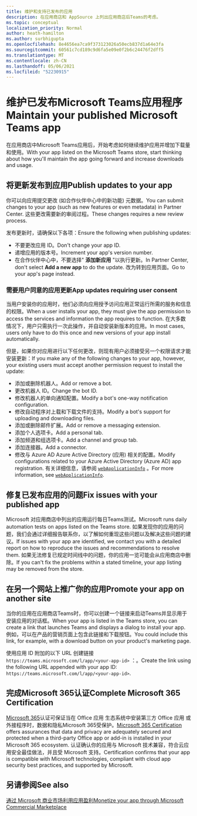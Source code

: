 ```yaml
---
title: 维护和支持已发布的应用
description: 在应用商店和 AppSource 上列出应用商店后Teams的考虑。
ms.topic: conceptual
localization_priority: Normal
author: heath-hamilton
ms.author: surbhigupta
ms.openlocfilehash: 8e4656ea7ca9f373123026a50ecb837d1a64e3fa
ms.sourcegitcommit: 60561c7cd189c9d6fa5e09e0f2b6c24476f2dff5
ms.translationtype: MT
ms.contentlocale: zh-CN
ms.lasthandoff: 05/06/2021
ms.locfileid: "52230915"
---
```

# <a name="maintain-your-published-microsoft-teams-app"></a><span data-ttu-id="78e90-103">维护已发布Microsoft Teams应用程序</span><span class="sxs-lookup"><span data-stu-id="78e90-103">Maintain your published Microsoft Teams app</span></span>

<span data-ttu-id="78e90-104">在应用商店中Microsoft Teams应用后，开始考虑如何继续维护应用并增加下载量和使用。</span><span class="sxs-lookup"><span data-stu-id="78e90-104">With your app listed on the Microsoft Teams store, start thinking about how you'll maintain the app going forward and increase downloads and usage.</span></span>

## <a name="publish-updates-to-your-app"></a><span data-ttu-id="78e90-105">将更新发布到应用</span><span class="sxs-lookup"><span data-stu-id="78e90-105">Publish updates to your app</span></span>

<span data-ttu-id="78e90-106">你可以向应用提交更改 (如合作伙伴中心中的新功能) 元数据。</span><span class="sxs-lookup"><span data-stu-id="78e90-106">You can submit changes to your app (such as new features or even metadata) in Partner Center.</span></span> <span data-ttu-id="78e90-107">这些更改需要新的审阅过程。</span><span class="sxs-lookup"><span data-stu-id="78e90-107">These changes requires a new review process.</span></span>

<span data-ttu-id="78e90-108">发布更新时，请确保以下各项：</span><span class="sxs-lookup"><span data-stu-id="78e90-108">Ensure the following when publishing updates:</span></span>

* <span data-ttu-id="78e90-109">不要更改应用 ID。</span><span class="sxs-lookup"><span data-stu-id="78e90-109">Don't change your app ID.</span></span>
* <span data-ttu-id="78e90-110">递增应用的版本号。</span><span class="sxs-lookup"><span data-stu-id="78e90-110">Increment your app's version number.</span></span>
* <span data-ttu-id="78e90-111">在合作伙伴中心中，不要选择" **添加新应用** "以执行更新。</span><span class="sxs-lookup"><span data-stu-id="78e90-111">In Partner Center, don't select **Add a new app** to do the update.</span></span> <span data-ttu-id="78e90-112">改为转到应用页面。</span><span class="sxs-lookup"><span data-stu-id="78e90-112">Go to your app's page instead.</span></span>

### <a name="app-updates-requiring-user-consent"></a><span data-ttu-id="78e90-113">需要用户同意的应用更新</span><span class="sxs-lookup"><span data-stu-id="78e90-113">App updates requiring user consent</span></span>

<span data-ttu-id="78e90-114">当用户安装你的应用时，他们必须向应用授予访问应用正常运行所需的服务和信息的权限。</span><span class="sxs-lookup"><span data-stu-id="78e90-114">When a user installs your app, they must give the app permission to access the services and information the app requires to function.</span></span> <span data-ttu-id="78e90-115">在大多数情况下，用户只需执行一次此操作，并自动安装新版本的应用。</span><span class="sxs-lookup"><span data-stu-id="78e90-115">In most cases, users only have to do this once and new versions of your app install automatically.</span></span>

<span data-ttu-id="78e90-116">但是，如果你对应用进行以下任何更改，则现有用户必须接受另一个权限请求才能安装更新：</span><span class="sxs-lookup"><span data-stu-id="78e90-116">If you make any of the following changes to your app, however, your existing users must accept another permission request to install the update:</span></span>

* <span data-ttu-id="78e90-117">添加或删除机器人。</span><span class="sxs-lookup"><span data-stu-id="78e90-117">Add or remove a bot.</span></span>
* <span data-ttu-id="78e90-118">更改机器人 ID。</span><span class="sxs-lookup"><span data-stu-id="78e90-118">Change the bot ID.</span></span>
* <span data-ttu-id="78e90-119">修改机器人的单向通知配置。</span><span class="sxs-lookup"><span data-stu-id="78e90-119">Modify a bot's one-way notification configuration.</span></span>
* <span data-ttu-id="78e90-120">修改自动程序对上载和下载文件的支持。</span><span class="sxs-lookup"><span data-stu-id="78e90-120">Modify a bot's support for uploading and downloading files.</span></span>
* <span data-ttu-id="78e90-121">添加或删除邮件扩展。</span><span class="sxs-lookup"><span data-stu-id="78e90-121">Add or remove a messaging extension.</span></span>
* <span data-ttu-id="78e90-122">添加个人选项卡。</span><span class="sxs-lookup"><span data-stu-id="78e90-122">Add a personal tab.</span></span>
* <span data-ttu-id="78e90-123">添加频道和组选项卡。</span><span class="sxs-lookup"><span data-stu-id="78e90-123">Add a channel and group tab.</span></span>
* <span data-ttu-id="78e90-124">添加连接器。</span><span class="sxs-lookup"><span data-stu-id="78e90-124">Add a connector.</span></span>
* <span data-ttu-id="78e90-125">修改与 Azure AD Azure Active Directory (应用) 相关的配置。</span><span class="sxs-lookup"><span data-stu-id="78e90-125">Modify configurations related to your Azure Active Directory (Azure AD) app registration.</span></span> <span data-ttu-id="78e90-126">有关详细信息，请参阅 [`webApplicationInfo`](~/resources/schema/manifest-schema.md#webapplicationinfo) 。</span><span class="sxs-lookup"><span data-stu-id="78e90-126">For more information, see [`webApplicationInfo`](~/resources/schema/manifest-schema.md#webapplicationinfo).</span></span>

## <a name="fix-issues-with-your-published-app"></a><span data-ttu-id="78e90-127">修复已发布应用的问题</span><span class="sxs-lookup"><span data-stu-id="78e90-127">Fix issues with your published app</span></span>

<span data-ttu-id="78e90-128">Microsoft 对应用商店中列出的应用运行每日Teams测试。</span><span class="sxs-lookup"><span data-stu-id="78e90-128">Microsoft runs daily automation tests on apps listed on the Teams store.</span></span> <span data-ttu-id="78e90-129">如果发现你的应用的问题，我们会通过详细报告联系你，以了解如何重现这些问题以及解决这些问题的建议。</span><span class="sxs-lookup"><span data-stu-id="78e90-129">If issues with your app are identified, we contact you with a detailed report on how to reproduce the issues and recommendations to resolve them.</span></span> <span data-ttu-id="78e90-130">如果无法修复已规定时间线中的问题，你的应用一览可能会从应用商店中删除。</span><span class="sxs-lookup"><span data-stu-id="78e90-130">If you can't fix the problems within a stated timeline, your app listing may be removed from the store.</span></span>

## <a name="promote-your-app-on-another-site"></a><span data-ttu-id="78e90-131">在另一个网站上推广你的应用</span><span class="sxs-lookup"><span data-stu-id="78e90-131">Promote your app on another site</span></span>

<span data-ttu-id="78e90-132">当你的应用在应用商店Teams时，你可以创建一个链接来启动Teams并显示用于安装应用的对话框。</span><span class="sxs-lookup"><span data-stu-id="78e90-132">When your app is listed in the Teams store, you can create a link that launches Teams and displays a dialog to install your app.</span></span> <span data-ttu-id="78e90-133">例如，可以在产品的营销页面上包含此链接和下载按钮。</span><span class="sxs-lookup"><span data-stu-id="78e90-133">You could include this link, for example, with a download button on your product's marketing page.</span></span>

<span data-ttu-id="78e90-134">使用应用 ID 附加的以下 URL 创建链接 `https://teams.microsoft.com/l/app/<your-app-id>` ：。</span><span class="sxs-lookup"><span data-stu-id="78e90-134">Create the link using the following URL appended with your app ID: `https://teams.microsoft.com/l/app/<your-app-id>`.</span></span>

## <a name="complete-microsoft-365-certification"></a><span data-ttu-id="78e90-135">完成Microsoft 365认证</span><span class="sxs-lookup"><span data-stu-id="78e90-135">Complete Microsoft 365 Certification</span></span>

<span data-ttu-id="78e90-136">[Microsoft 365](/microsoft-365-app-certification/docs/certification)认证可保证当在 Office 应用 生态系统中安装第三方 Office 应用 或外接程序时，数据和隐私Microsoft 365受保护。</span><span class="sxs-lookup"><span data-stu-id="78e90-136">[Microsoft 365 Certification](/microsoft-365-app-certification/docs/certification) offers assurances that data and privacy are adequately secured and protected when a third-party Office app or add-in is installed in your Microsoft 365 ecosystem.</span></span> <span data-ttu-id="78e90-137">认证确认你的应用与 Microsoft 技术兼容，符合云应用安全最佳做法，并且受 Microsoft 支持。</span><span class="sxs-lookup"><span data-stu-id="78e90-137">Certification confirms that your app is compatible with Microsoft technologies, compliant with cloud app security best practices, and supported by Microsoft.</span></span>

## <a name="see-also"></a><span data-ttu-id="78e90-138">另请参阅</span><span class="sxs-lookup"><span data-stu-id="78e90-138">See also</span></span>

[<span data-ttu-id="78e90-139">通过 Microsoft 商业市场利用应用盈利</span><span class="sxs-lookup"><span data-stu-id="78e90-139">Monetize your app through Microsoft Commercial Marketplace</span></span>](/office/dev/store/monetize-addins-through-microsoft-commercial-marketplace)
